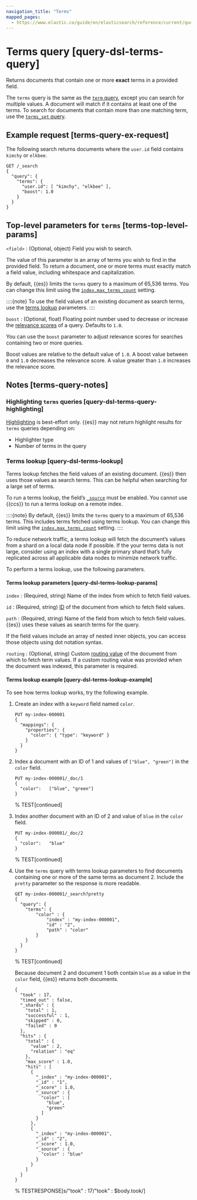 ```yaml
---
navigation_title: "Terms"
mapped_pages:
  - https://www.elastic.co/guide/en/elasticsearch/reference/current/query-dsl-terms-query.html
---
```


# Terms query [query-dsl-terms-query]


Returns documents that contain one or more **exact** terms in a provided field.

The `terms` query is the same as the [`term` query](/reference/query-languages/query-dsl/query-dsl-term-query.md), except you can search for multiple values. A document will match if it contains at least one of the terms. To search for documents that contain more than one matching term, use the [`terms_set` query](/reference/query-languages/query-dsl/query-dsl-terms-set-query.md).

## Example request [terms-query-ex-request]

The following search returns documents where the `user.id` field contains `kimchy` or `elkbee`.

```console
GET /_search
{
  "query": {
    "terms": {
      "user.id": [ "kimchy", "elkbee" ],
      "boost": 1.0
    }
  }
}
```


## Top-level parameters for `terms` [terms-top-level-params]

`<field>`
:   (Optional, object) Field you wish to search.

The value of this parameter is an array of terms you wish to find in the provided field. To return a document, one or more terms must exactly match a field value, including whitespace and capitalization.

By default, {{es}} limits the `terms` query to a maximum of 65,536 terms. You can change this limit using the [`index.max_terms_count`](/reference/elasticsearch/index-settings/index-modules.md#index-max-terms-count) setting.

::::{note}
To use the field values of an existing document as search terms, use the [terms lookup](#query-dsl-terms-lookup) parameters.
::::



`boost`
:   (Optional, float) Floating point number used to decrease or increase the [relevance scores](/reference/query-languages/query-dsl/query-filter-context.md#relevance-scores) of a query. Defaults to `1.0`.

You can use the `boost` parameter to adjust relevance scores for searches containing two or more queries.

Boost values are relative to the default value of `1.0`. A boost value between `0` and `1.0` decreases the relevance score. A value greater than `1.0` increases the relevance score.



## Notes [terms-query-notes]

### Highlighting `terms` queries [query-dsl-terms-query-highlighting]

[Highlighting](/reference/elasticsearch/rest-apis/highlighting.md) is best-effort only. {{es}} may not return highlight results for `terms` queries depending on:

* Highlighter type
* Number of terms in the query


### Terms lookup [query-dsl-terms-lookup]

Terms lookup fetches the field values of an existing document. {{es}} then uses those values as search terms. This can be helpful when searching for a large set of terms.

To run a terms lookup, the field’s [`_source`](/reference/elasticsearch/mapping-reference/mapping-source-field.md) must be enabled. You cannot use {{ccs}} to run a terms lookup on a remote index.

::::{note}
By default, {{es}} limits the `terms` query to a maximum of 65,536 terms. This includes terms fetched using terms lookup. You can change this limit using the [`index.max_terms_count`](/reference/elasticsearch/index-settings/index-modules.md#index-max-terms-count) setting.
::::


To reduce network traffic, a terms lookup will fetch the document’s values from a shard on a local data node if possible. If the your terms data is not large, consider using an index with a single primary shard that’s fully replicated across all applicable data nodes to minimize network traffic.

To perform a terms lookup, use the following parameters.

#### Terms lookup parameters [query-dsl-terms-lookup-params]

`index`
:   (Required, string) Name of the index from which to fetch field values.

`id`
:   (Required, string) [ID](/reference/elasticsearch/mapping-reference/mapping-id-field.md) of the document from which to fetch field values.

`path`
:   (Required, string) Name of the field from which to fetch field values. {{es}} uses these values as search terms for the query.

If the field values include an array of nested inner objects, you can access those objects using dot notation syntax.


`routing`
:   (Optional, string) Custom [routing value](/reference/elasticsearch/mapping-reference/mapping-routing-field.md) of the document from which to fetch term values. If a custom routing value was provided when the document was indexed, this parameter is required.


#### Terms lookup example [query-dsl-terms-lookup-example]

To see how terms lookup works, try the following example.

1. Create an index with a `keyword` field named `color`.

    ```console
    PUT my-index-000001
    {
      "mappings": {
        "properties": {
          "color": { "type": "keyword" }
        }
      }
    }
    ```

2. Index a document with an ID of 1 and values of `["blue", "green"]` in the `color` field.

    ```console
    PUT my-index-000001/_doc/1
    {
      "color":   ["blue", "green"]
    }
    ```
    %  TEST[continued]

3. Index another document with an ID of 2 and value of `blue` in the `color` field.

    ```console
    PUT my-index-000001/_doc/2
    {
      "color":   "blue"
    }
    ```
    %  TEST[continued]

4. Use the `terms` query with terms lookup parameters to find documents containing one or more of the same terms as document 2. Include the `pretty` parameter so the response is more readable.

    ```console
    GET my-index-000001/_search?pretty
    {
      "query": {
        "terms": {
            "color" : {
                "index" : "my-index-000001",
                "id" : "2",
                "path" : "color"
            }
        }
      }
    }
    ```
    %  TEST[continued]

    Because document 2 and document 1 both contain `blue` as a value in the `color` field, {{es}} returns both documents.

    ```console-result
    {
      "took" : 17,
      "timed_out" : false,
      "_shards" : {
        "total" : 1,
        "successful" : 1,
        "skipped" : 0,
        "failed" : 0
      },
      "hits" : {
        "total" : {
          "value" : 2,
          "relation" : "eq"
        },
        "max_score" : 1.0,
        "hits" : [
          {
            "_index" : "my-index-000001",
            "_id" : "1",
            "_score" : 1.0,
            "_source" : {
              "color" : [
                "blue",
                "green"
              ]
            }
          },
          {
            "_index" : "my-index-000001",
            "_id" : "2",
            "_score" : 1.0,
            "_source" : {
              "color" : "blue"
            }
          }
        ]
      }
    }
    ```
    %  TESTRESPONSE[s/"took" : 17/"took" : $body.took/]





